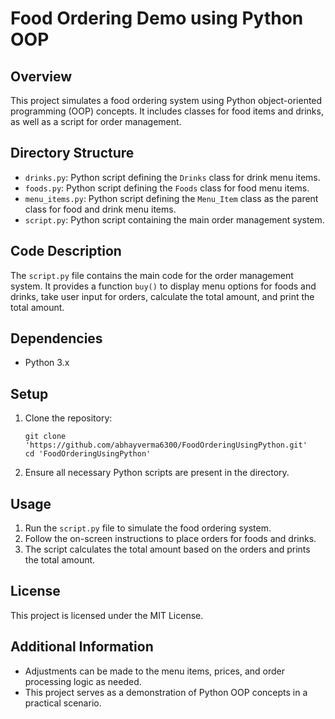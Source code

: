 # Food Ordering Demo using Python OOP

## Overview
This project simulates a food ordering system using Python object-oriented programming (OOP) concepts. It includes classes for food items and drinks, as well as a script for order management.

## Directory Structure
- `drinks.py`: Python script defining the `Drinks` class for drink menu items.
- `foods.py`: Python script defining the `Foods` class for food menu items.
- `menu_items.py`: Python script defining the `Menu_Item` class as the parent class for food and drink menu items.
- `script.py`: Python script containing the main order management system.

## Code Description
The `script.py` file contains the main code for the order management system. It provides a function `buy()` to display menu options for foods and drinks, take user input for orders, calculate the total amount, and print the total amount.

## Dependencies
- Python 3.x

## Setup
1. Clone the repository:

    ```
    git clone 'https://github.com/abhayverma6300/FoodOrderingUsingPython.git'
    cd 'FoodOrderingUsingPython'
    ```

2. Ensure all necessary Python scripts are present in the directory.

## Usage
1. Run the `script.py` file to simulate the food ordering system.
2. Follow the on-screen instructions to place orders for foods and drinks.
3. The script calculates the total amount based on the orders and prints the total amount.

## License
This project is licensed under the MIT License.

## Additional Information
- Adjustments can be made to the menu items, prices, and order processing logic as needed.
- This project serves as a demonstration of Python OOP concepts in a practical scenario.
